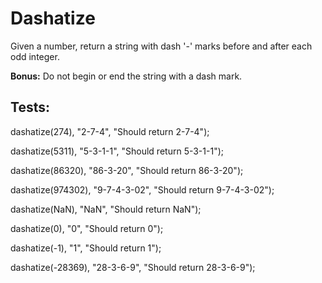 # Dashatize
Given a number, return a string with dash '-' marks before and after each odd integer.

**Bonus:** Do not begin or end the string with a dash mark.

## Tests:

dashatize(274), "2-7-4", "Should return 2-7-4");

dashatize(5311), "5-3-1-1", "Should return 5-3-1-1");

dashatize(86320), "86-3-20", "Should return 86-3-20");

dashatize(974302), "9-7-4-3-02", "Should return 9-7-4-3-02");

dashatize(NaN), "NaN", "Should return NaN");

dashatize(0), "0", "Should return 0");

dashatize(-1), "1", "Should return 1");

dashatize(-28369), "28-3-6-9", "Should return 28-3-6-9");
